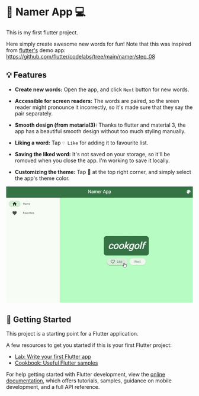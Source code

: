 # 📱 Namer App 💻

This is my first flutter project.

Here simply create awesome new words for fun! 
Note that this was inspired from <a href="https://flutter.dev/">flutter's</a> demo app: 
<a href="https://github.com/flutter/codelabs/tree/main/namer/step_08">https://github.com/flutter/codelabs/tree/main/namer/step_08</a>

## 💡 Features

- **Create new words:** Open the app, and click `Next` button for new words.

- **Accessible for screen readers:** The words are paired, so the sreen reader might pronounce it incorrectly, so it's made sure that they say the pair separately.

- **Smooth design (from metarial3):** Thanks to flutter and material 3, the app has a beautiful smooth design without too much styling manually.

- **Liking a word:** Tap `♡ Like` for adding it to favourite list.

- **Saving the liked word:** It's not saved on your storage, so it'll be romoved when you close the app. I'm working to save it locally.

- **Customizing the theme:** Tap 🎨 at the top right corner, and simply select the app's theme color.


<a href="https://namer-flutter-app.vercel.app/"><img src="screenshot.jpg"></a>



## 🚀 Getting Started

This project is a starting point for a Flutter application.

A few resources to get you started if this is your first Flutter project:

- [Lab: Write your first Flutter app](https://docs.flutter.dev/get-started/codelab)
- [Cookbook: Useful Flutter samples](https://docs.flutter.dev/cookbook)

For help getting started with Flutter development, view the
[online documentation](https://docs.flutter.dev/), which offers tutorials,
samples, guidance on mobile development, and a full API reference.
